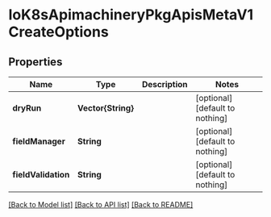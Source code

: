 # IoK8sApimachineryPkgApisMetaV1CreateOptions


## Properties
Name | Type | Description | Notes
------------ | ------------- | ------------- | -------------
**dryRun** | **Vector{String}** |  | [optional] [default to nothing]
**fieldManager** | **String** |  | [optional] [default to nothing]
**fieldValidation** | **String** |  | [optional] [default to nothing]


[[Back to Model list]](../README.md#models) [[Back to API list]](../README.md#api-endpoints) [[Back to README]](../README.md)


